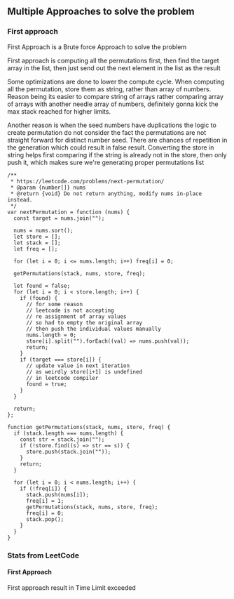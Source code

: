 ## Multiple Approaches to solve the problem

### First approach

First Approach is a Brute force Approach to solve the problem

First approach is computing all the permutations first, then find the target
array in the list, then just send out the next element in the list
as the result

Some optimizations are done to lower the compute cycle. When computing all
the permutation, store them as string, rather than array of numbers.
Reason being its easier to compare string of arrays rather comparing
array of arrays with another needle array of numbers, definitely gonna
kick the max stack reached for higher limits.

Another reason is when the seed numbers have duplications the logic to
create permutation do not consider the fact the permutations are not
straight forward for distinct number seed. There are chances of repetition
in the generation which could result in false result.
Converting the store in string helps first comparing if the string is
already not in the store, then only push it, which makes sure we're generating
proper permutations list

```
/**
 * https://leetcode.com/problems/next-permutation/
 * @param {number[]} nums
 * @return {void} Do not return anything, modify nums in-place instead.
 */
var nextPermutation = function (nums) {
  const target = nums.join("");

  nums = nums.sort();
  let store = [];
  let stack = [];
  let freq = [];

  for (let i = 0; i <= nums.length; i++) freq[i] = 0;

  getPermutations(stack, nums, store, freq);

  let found = false;
  for (let i = 0; i < store.length; i++) {
    if (found) {
      // for some reason
      // leetcode is not accepting
      // re assignment of array values
      // so had to empty the original array
      // then push the individual values manually
      nums.length = 0;
      store[i].split("").forEach((val) => nums.push(val));
      return;
    }
    if (target === store[i]) {
      // update value in next iteration
      // as weirdly store[i+1] is undefined
      // in leetcode compiler
      found = true;
    }
  }

  return;
};

function getPermutations(stack, nums, store, freq) {
  if (stack.length === nums.length) {
    const str = stack.join("");
    if (!store.find((s) => str == s)) {
      store.push(stack.join(""));
    }
    return;
  }

  for (let i = 0; i < nums.length; i++) {
    if (!freq[i]) {
      stack.push(nums[i]);
      freq[i] = 1;
      getPermutations(stack, nums, store, freq);
      freq[i] = 0;
      stack.pop();
    }
  }
}

```

### Stats from LeetCode

#### First Approach

First approach result in Time Limit exceeded
